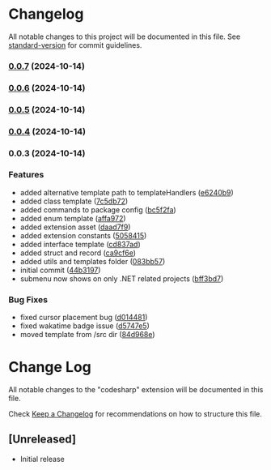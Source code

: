 # Changelog

All notable changes to this project will be documented in this file. See [standard-version](https://github.com/conventional-changelog/standard-version) for commit guidelines.

### [0.0.7](https://github.com/adedoyin-emmanuel/codesharp/compare/v0.0.6...v0.0.7) (2024-10-14)

### [0.0.6](https://github.com/adedoyin-emmanuel/codesharp/compare/v0.0.5...v0.0.6) (2024-10-14)

### [0.0.5](https://github.com/adedoyin-emmanuel/codesharp/compare/v0.0.4...v0.0.5) (2024-10-14)

### [0.0.4](https://github.com/adedoyin-emmanuel/codesharp/compare/v0.0.3...v0.0.4) (2024-10-14)

### 0.0.3 (2024-10-14)

### Features

- added alternative template path to templateHandlers ([e6240b9](https://github.com/adedoyin-emmanuel/codesharp/commit/e6240b9599011511614b5ccfae4989467ea60278))
- added class template ([7c5db72](https://github.com/adedoyin-emmanuel/codesharp/commit/7c5db724fd853cab712086586baed240a43b8e4c))
- added commands to package config ([bc5f2fa](https://github.com/adedoyin-emmanuel/codesharp/commit/bc5f2faf0e74813ab96cf653351921f2b3a1414c))
- added enum template ([affa972](https://github.com/adedoyin-emmanuel/codesharp/commit/affa972865cdfd3ab3f5e52f017acfe398baa6e7))
- added extension asset ([daad7f9](https://github.com/adedoyin-emmanuel/codesharp/commit/daad7f9fac43d9cee7a8b182249568e09f187b31))
- added extension constants ([5058415](https://github.com/adedoyin-emmanuel/codesharp/commit/5058415b96b58e901693e680f1b1b4270003eb25))
- added interface template ([cd837ad](https://github.com/adedoyin-emmanuel/codesharp/commit/cd837ada55e2cac343af7a45dbbe6e7517840b2b))
- added struct and record ([ca9cf6e](https://github.com/adedoyin-emmanuel/codesharp/commit/ca9cf6e45103699878257961d4888cd43c46029a))
- added utils and templates folder ([083bb57](https://github.com/adedoyin-emmanuel/codesharp/commit/083bb57b4b7515f4929b92c55634ca2dd5fc3373))
- initial commit ([44b3197](https://github.com/adedoyin-emmanuel/codesharp/commit/44b3197907485d3296993d07bbbde8541f05e497))
- submenu now shows on only .NET related projects ([bff3bd7](https://github.com/adedoyin-emmanuel/codesharp/commit/bff3bd7782d5deaa9a9fb38dc76cce52ff4474a4))

### Bug Fixes

- fixed cursor placement bug ([d014481](https://github.com/adedoyin-emmanuel/codesharp/commit/d014481f73f29e33369f0bccbdc1b72fce9f3eb7))
- fixed wakatime badge issue ([d5747e5](https://github.com/adedoyin-emmanuel/codesharp/commit/d5747e50b666045497c86746888fe30d08a616c0))
- moved template from /src dir ([84d968e](https://github.com/adedoyin-emmanuel/codesharp/commit/84d968e0dd8aede9dc36c2a9ad4041089b6ebaa2))

# Change Log

All notable changes to the "codesharp" extension will be documented in this file.

Check [Keep a Changelog](http://keepachangelog.com/) for recommendations on how to structure this file.

## [Unreleased]

- Initial release
